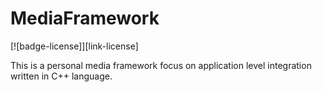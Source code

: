 # MediaFramework 

[![badge-license]][link-license]

This is a personal media framework focus on application level integration written in C++ language.

 




